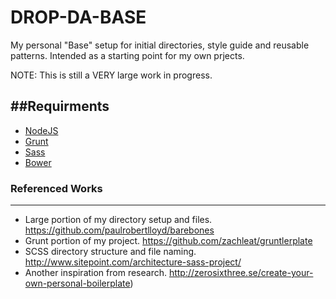# DROP-DA-BASE
My personal "Base" setup for initial directories, style guide and reusable patterns. Intended as a starting point for my own prjects. 

NOTE: This is still a VERY large work in progress. 

##Requirments
---
* [NodeJS](http://nodejs.org/)
* [Grunt](http://gruntjs.com/)
* [Sass](http://sass-lang.com/)
* [Bower](http://bower.io)


### Referenced Works
---
* Large portion of my directory setup and files. https://github.com/paulrobertlloyd/barebones
* Grunt portion of my project. https://github.com/zachleat/gruntlerplate
* SCSS directory structure and file naming. http://www.sitepoint.com/architecture-sass-project/
* Another inspiration from research. http://zerosixthree.se/create-your-own-personal-boilerplate)

